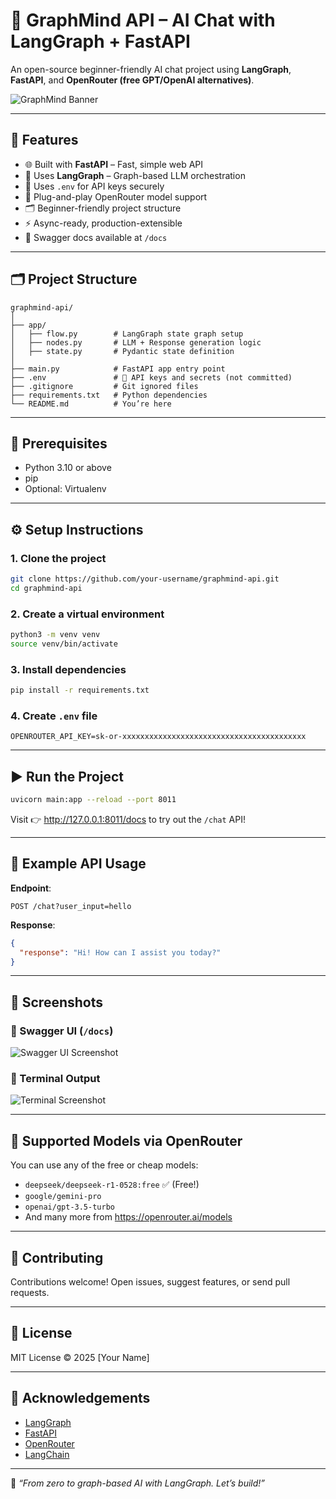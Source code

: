 # 🤖 GraphMind API – AI Chat with LangGraph + FastAPI

An open-source beginner-friendly AI chat project using **LangGraph**, **FastAPI**, and **OpenRouter (free GPT/OpenAI alternatives)**.

![GraphMind Banner](assets/banner.png)

---

## 🚀 Features

- 🌐 Built with **FastAPI** – Fast, simple web API
- 🧠 Uses **LangGraph** – Graph-based LLM orchestration
- 🔑 Uses `.env` for API keys securely
- 🔌 Plug-and-play OpenRouter model support
- 🗂️ Beginner-friendly project structure
- ⚡ Async-ready, production-extensible
- 📄 Swagger docs available at `/docs`

---

## 🗂️ Project Structure

```
graphmind-api/
│
├── app/
│   ├── flow.py        # LangGraph state graph setup
│   ├── nodes.py       # LLM + Response generation logic
│   ├── state.py       # Pydantic state definition
│
├── main.py            # FastAPI app entry point
├── .env               # 🔐 API keys and secrets (not committed)
├── .gitignore         # Git ignored files
├── requirements.txt   # Python dependencies
└── README.md          # You’re here
```

---

## 🧩 Prerequisites

- Python 3.10 or above
- pip
- Optional: Virtualenv

---

## ⚙️ Setup Instructions

### 1. Clone the project
```bash
git clone https://github.com/your-username/graphmind-api.git
cd graphmind-api
```

### 2. Create a virtual environment
```bash
python3 -m venv venv
source venv/bin/activate
```

### 3. Install dependencies
```bash
pip install -r requirements.txt
```

### 4. Create `.env` file
```env
OPENROUTER_API_KEY=sk-or-xxxxxxxxxxxxxxxxxxxxxxxxxxxxxxxxxxxxxxxxx
```

---

## ▶️ Run the Project

```bash
uvicorn main:app --reload --port 8011
```

Visit 👉 http://127.0.0.1:8011/docs to try out the `/chat` API!

---

## 🧪 Example API Usage

**Endpoint**:
```http
POST /chat?user_input=hello
```

**Response**:
```json
{
  "response": "Hi! How can I assist you today?"
}
```

---

## 📸 Screenshots

### 🔹 Swagger UI (`/docs`)
![Swagger UI Screenshot](assets/swagger-ui.png)

### 🔹 Terminal Output
![Terminal Screenshot](assets/terminal.png)

---

## 💬 Supported Models via OpenRouter

You can use any of the free or cheap models:
- `deepseek/deepseek-r1-0528:free` ✅ (Free!)
- `google/gemini-pro`
- `openai/gpt-3.5-turbo`
- And many more from https://openrouter.ai/models

---

## 👥 Contributing

Contributions welcome! Open issues, suggest features, or send pull requests.

---

## 📄 License

MIT License © 2025 [Your Name]

---

## 🙏 Acknowledgements

- [LangGraph](https://github.com/langchain-ai/langgraph)
- [FastAPI](https://fastapi.tiangolo.com)
- [OpenRouter](https://openrouter.ai)
- [LangChain](https://github.com/langchain-ai/langchain)

---

🧠 *“From zero to graph-based AI with LangGraph. Let’s build!”*
